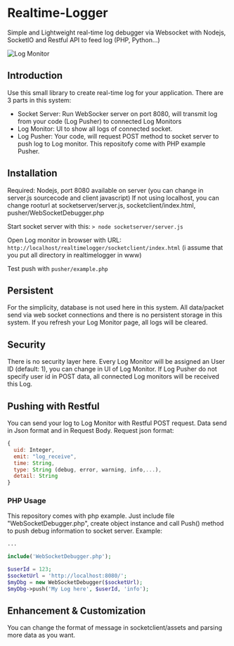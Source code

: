 # Realtime-Logger
Simple and Lightweight real-time log debugger via Websocket with Nodejs, SocketIO and Restful API to feed log (PHP, Python...)

![Log Monitor](http://bloghoctap.com/wp-content/uploads/2015/07/Screen-Shot-2015-07-14-at-11.03.09-AM.png "Sample Log screen in real-time mode")

## Introduction ##
Use this small library to create real-time log for your application. There are 3 parts in this system: 
* Socket Server: Run WebSocker server on port 8080, will transmit log from your code (Log Pusher) to connected Log Monitors
* Log Monitor: UI to show all logs of connected socket.
* Log Pusher: Your code, will request POST method to socket server to push log to Log monitor. This repositofy come with PHP example Pusher.

## Installation ##
Required: Nodejs, port 8080 available on server (you can change in server.js sourcecode and client javascript)
If not using localhost, you can change rooturl at socketserver/server.js, socketclient/index.html, pusher/WebSocketDebugger.php

Start socket server with this: `> node socketserver/server.js`

Open Log monitor in browser with URL: `http://localhost/realtimelogger/socketclient/index.html` (i assume that you put all directory in realtimelogger in www)

Test push with `pusher/example.php`

## Persistent ##
For the simplicity, database is not used here in this system. All data/packet send via web socket connections and there is no persistent storage in this system. If you refresh your Log Monitor page, all logs will be cleared.

## Security ##
There is no security layer here. Every Log Monitor will be assigned an User ID (default: 1), you can change in UI of Log Monitor. If Log Pusher do not specify user id in POST data, all connected Log monitors will be received this Log.

## Pushing with Restful ##
You can send your log to Log Monitor with Restful POST request. Data send in Json format and in Request Body. Request json format:
```javascript
{
  uid: Integer,
  emit: "log_receive",
  time: String,
  type: String (debug, error, warning, info,...),
  detail: String
}
```

### PHP Usage ###
This repository comes with php example. Just include file "WebSocketDebugger.php", create object instance and call Push() method to push debug information to socket server. Example:

```php
...

include('WebSocketDebugger.php');

$userId = 123;
$socketUrl = 'http://localhost:8080/';
$myDbg = new WebSocketDebugger($socketUrl);
$myDbg->push('My Log here', $userId, 'info');
```

## Enhancement & Customization ##
You can change the format of message in socketclient/assets and parsing more data as you want.

